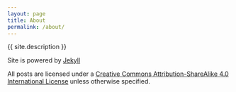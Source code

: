 ```yaml
---
layout: page
title: About
permalink: /about/
---
```


{{ site.description }}

Site is powered by <a href="https://jekyllrb.com">Jekyll</a>


All posts are licensed under a <a rel="license" href="http://creativecommons.org/licenses/by-sa/4.0/">Creative Commons Attribution-ShareAlike 4.0 International License</a> unless otherwise specified.

